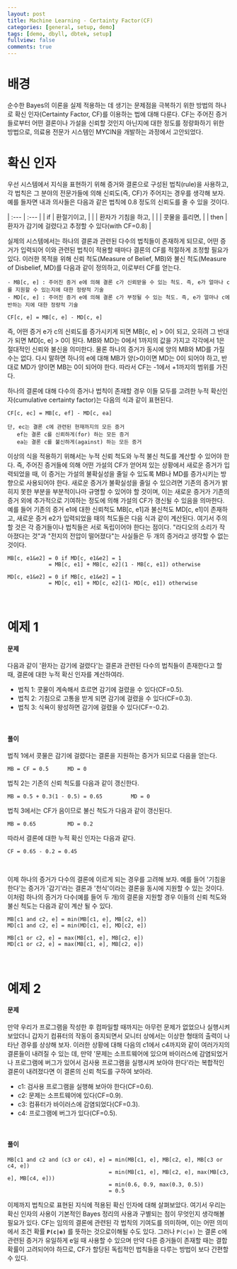 ```yaml
---
layout: post
title: Machine Learning - Certainty Factor(CF)
categories: [general, setup, demo]
tags: [demo, dbyll, dbtek, setup]
fullview: false
comments: true
---
```


# 배경

순수한 Bayes의 이론을 실제 적용하는 데 생기는 문제점을 극복하기 위한 방법의 하나로 확신 인자(Certainty Factor, CF)를 이용하는 법에 대해 다룬다.
CF는 주어진 증거들로부터 어떤 결론이나 가설을 신뢰할 것인지 아닌지에 대한 정도를 정량화하기 위한 방법으로, 의료용 전문가 시스템인 MYCIN을 개발하는
과정에서 고안되었다.

# 확신 인자
우선 시스템에서 지식을 표현하기 위해 증거와 결론으로 구성된 법칙(rule)을 사용하고, 각 법칙은 그 분야의 전문가들에 의해 신뢰도(즉, CF)가 주어지는 경우를
생각해 보자. 예를 들자면 내과 의사들은 다음과 같은 법칙에 0.8 정도의 신뢰도를 줄 수 있을 것이다.

| :--- | :--- |
| if | 환절기이고, |
|  | 환자가 기침을 하고, |
|  | 콧물을 흘리면, |
| then | 환자가 감기에 걸렸다고 추정할 수 있다(with CF=0.8) |

실제의 시스템에서는 하나의 결론과 관련된 다수의 법칙들이 존재하게 되므로, 어떤 증거가 입력되어 이와 관련된 법칙이 적용할 때마다 결론의 CF를 적절하게
조정할 필요가 있다. 이러한 목적을 위해 신뢰 척도(Measure of Belief, MB)와 불신 척도(Measure of Disbelief, MD)를 다음과 같이 정의하고,
이로부터 CF를 얻는다.

    - MB[c, e] : 주어진 증거 e에 의해 결론 c가 신뢰받을 수 있는 척도. 즉, e가 얼마나 c를 지원할 수 있는지에 대한 정량적 기술
    - MD[c, e] : 주어진 증거 e에 의해 결론 c가 부정될 수 있는 척도. 즉, e가 얼마나 c에 반하는 지에 대한 정량적 기술

    CF[c, e] = MB[c, e] - MD[c, e]

즉, 어떤 증거 e가 c의 신뢰도를 증가시키게 되면 MB[c, e] > 0이 되고, 오히려 그 반대가 되면 MD[c, e] > 0이 된다. MB와 MD는 0에서 1까지의 값을
가지고 각각에서 1은 절대적인 신뢰와 불신을 의미한다. 물론 하나의 증거가 동시에 양의 MB와 MD를 가질 수는 없다. 다시 말하면 하나의 e에 대해 MB가
양(>0)이면 MD는 0이 되어야 하고, 반대로 MD가 양이면 MB는 0이 되어야 한다. 따라서 CF는 -1에서 +1까지의 범위를 가진다.

하나의 결론에 대해 다수의 증거나 법칙이 존재할 경우 이들 모두를 고려한 누적 확신인자(cumulative certainty factor)는 다음의 식과 같이 표현된다.

    CF[c, ec] = MB[c, ef] - MD[c, ea]

    단, ec는 결론 c에 관련된 현재까지의 모든 증거
       ef는 결론 c를 신뢰하게(for) 하는 모든 증거
       ea는 결론 c를 불신하게(against) 하는 모든 증거

이상의 식을 적용하기 위해서는 누적 신뢰 척도와 누적 불신 척도를 계산할 수 있어야 한다. 즉, 주어진 증거들에 의해 어떤 가설의 CF가 얻어져 있는 상황에서
새로운 증거가 입력되었을 때, 이 증거는 가설의 불확실성을 줄일 수 있도록 MB나 MD를 증가시키는 방향으로 사용되어야 한다. 새로운 증거가 불확실성을
줄일 수 있으려면 기존의 증거가 밝히지 못한 부분을 부분적이나마 규명할 수 있어야 할 것이며, 이는 새로운 증거가 기존의 증거 외에 추가적으로 기여하는
정도에 의해 가설의 CF가 갱신될 수 있음을 의마한다. 예를 들어 기존의 증거 e1에 대한 신뢰척도 MB[c, e1]과 불신척도 MD[c, e1]이 존재하고,
새로운 증거 e2가 입력되었을 때의 척도들은 다음 식과 같이 계산된다. 여기서 주의할 것은 각 증거들이나 법칙들은 서로 독립이어야 한다는 점이다.
"라디오의 소리가 작아졌다는 것"과 "전지의 전압이 떨어졌다"는 사실들은 두 개의 증거라고 생각할 수 없는 것이다.

    MB[c, e1&e2] = 0 if MD[c, e1&e2] = 1
                 = MB[c, e1] + MB[c, e2](1 - MB[c, e1]) otherwise

    MD[c, e1&e2] = 0 if MB[c, e1&e2] = 1
                 = MD[c, e1] + MD[c, e2](1- MD[c, e1]) otherwise

<br>

# 예제 1

#### 문제
다음과 같이 '환자는 감기에 걸렸다'는 결론과 관련된 다수의 법칙들이 존재한다고 할 때, 결론에 대한 누적 확신 인자를 계산하여라.

- 법칙 1: 콧물이 계속해서 흐르면 감기에 걸렸을 수 있다(CF=0.5).
- 법칙 2: 기침으로 고통을 받게 되면 감기에 걸렸을 수 있다(CF=0.3).
- 법칙 3: 식욕이 왕성하면 감기에 걸렸을 수 있다(CF=-0.2).

<br>

#### 풀이
법칙 1에서 콧물은 감기에 걸렸다는 결론을 지원하는 증거가 되므로 다음을 얻는다.

    MB = CF = 0.5      MD = 0

법칙 2는 기존의 신뢰 척도를 다음과 같이 갱신한다.

    MB = 0.5 + 0.3(1 - 0.5) = 0.65         MD = 0

법칙 3에서는 CF가 음이므로 불신 척도가 다음과 같이 갱신된다.

    MB = 0.65          MD = 0.2

따라서 결론에 대한 누적 확신 인자는 다음과 같다.

    CF = 0.65 - 0.2 = 0.45

<br>

이제 하나의 증거가 다수의 결론에 이르게 되는 경우를 고려해 보자. 예를 들어 '기침을 한다'는 증거가 '감기'라는 결론과 '천식'이라는 결론을
동시에 지원할 수 있는 것이다. 이처럼 하나의 증거가 다수(예를 들어 두 개)의 결론을 지원할 경우 이들의 신뢰 척도와 불신 척도는 다음과 같이 계산 될 수 있다.

    MB[c1 and c2, e] = min(MB[c1, e], MB[c2, e])
    MD[c1 and c2, e] = min(MD[c1, e], MD[c2, e])

    MB[c1 or c2, e] = max(MB[c1, e], MB[c2, e])
    MD[c1 or c2, e] = max(MB[c1, e], MB[c2, e])

<br>

# 예제 2

#### 문제
만약 우리가 프로그램을 작성한 후 컴파일할 때까지는 아무런 문제가 없었으나 실행시켜 보았더니 갑자기 컴퓨터의 작동이 중지되면서 모니터 상에서는 이상한
형태의 출력이 나타난 경우를 상상해 보자. 이러한 상황에 대해 다음의 c1에서 c4까지와 같이 여러가지의 결론들이 내려질 수 있는 데, 만약 '문제는
소프트웨어에 있으며 바이러스에 감염되었거나 프로그램에 버그가 있어서 검사용 프로그램을 실행시켜 보아야 한다'라는 복합적인 결론이 내려졌다면 이 결론의
신뢰 척도를 구하여 보아라.

- c1: 검사용 프로그램을 실행해 보아야 한다(CF=0.6).
- c2: 문제는 소프트웨어에 있다(CF=0.9).
- c3: 컴퓨터가 바이러스에 감염되었다(CF=0.3).
- c4: 프로그램에 버그가 있다(CF=0.5).

<br>

#### 풀이

    MB[c1 and c2 and (c3 or c4), e] = min(MB[c1, e], MB[c2, e], MB[c3 or c4, e])
                                    = min(MB[c1, e], MB[c2, e], max(MB[c3, e], MB[c4, e]))
                                    = min(0.6, 0.9, max(0.3, 0.5))
                                    = 0.5

이제까지 법칙으로 표현된 지식에 적용된 확신 인자에 대해 살펴보았다. 여기서 우리는 확신 인자의 사용이 기본적인 Bayes 정리의 사용과 구별되는 점이 무엇인지 생각해볼 필요가 있다. CF는 임의의 결론에 관련된 각 법칙의 기여도를 의미하며, 이는 어떤 의미에서 조건 확률 **`P(c|e)`** 를 뜻하는 것으로이해될 수도 있다. 그러나 `P(c|e)` 는 결론 c에 관련된 증거가 유일하게 e일 때 사용할 수 있으며 만약 다른 증거들이 존재할 때는 결합 확률이  고려되어야 하므로, CF가 할당된 독립적인 법칙들을 다루는 방법이 보다 간편할 수 있다.
